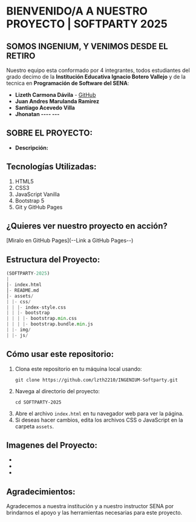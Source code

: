 # BIENVENIDO/A A NUESTRO PROYECTO | SOFTPARTY 2025 
## SOMOS **INGENIUM**, Y VENIMOS DESDE EL RETIRO 

Nuestro equipo esta conformado por 4 integrantes, todos estudiantes del grado decimo de la **Institución Educativa Ignacio Botero Vallejo** y de la tecnica en **Programación de Software del SENA**:

- **Lizeth Carmona Dávila** - [GitHub](https://github.com/lzth2210)
- **Juan Andres Marulanda Ramirez** 
- **Santiago Acevedo Villa**
- **Jhonatan ---- ---**

## SOBRE EL PROYECTO:

- **Descripción:**

## Tecnologías Utilizadas:

1. HTML5
2. CSS3
3. JavaScript Vanilla
4. Bootstrap 5
5. Git y GitHub Pages

## ¿Quieres ver nuestro proyecto en acción?

[Miralo en GitHub Pages](--Link a GitHub Pages--)

## Estructura del Proyecto:

```python
(SOFTPARTY-2025)
|
│- index.html
│- README.md
│- assets/
| |- css/
| | |- index-style.css
| | |- bootstrap
| | | |- bootstrap.min.css
| | | |- bootstrap.bundle.min.js
| |- img/
| |- js/
```
## Cómo usar este repositorio:

1. Clona este repositorio en tu máquina local usando:
   ```
   git clone https://github.com/lzth2210/INGENIUM-Softparty.git
   ```
2. Navega al directorio del proyecto:
   ```
   cd SOFTPARTY-2025
   ```
3. Abre el archivo `index.html` en tu navegador web para ver la página. 
4. Si deseas hacer cambios, edita los archivos CSS o JavaScript en la carpeta `assets`.

## Imagenes del Proyecto:

- 
- 
- 

## Agradecimientos:

Agradecemos a nuestra institución y a nuestro instructor SENA por brindarnos el apoyo y las herramientas necesarias para este proyecto.